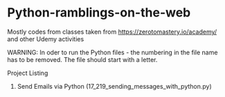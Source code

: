 # Python-ramblings-on-the-web
Mostly codes from classes taken from https://zerotomastery.io/academy/ and other Udemy activities

WARNING: In oder to run the Python files - the numbering in the file name has to be removed. The file should start with a letter. 

Project Listing
1.  Send Emails via Python (17_219_sending_messages_with_python.py)
